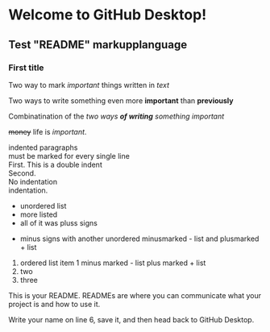 # Welcome to GitHub Desktop!

## Test "README" markupplanguage

### First title

Two way to mark *important* things written in _text_

Two ways to write something even more **important** than __previously__

Combinatination of the _two ways **of writing** something important_

~~money~~ life is _important_.

   indented paragraphs  
   must be marked for every single line  
      First. This is a double indent  
       Second.  
No indentation  
   indentation.  

+ unordered list
+ more listed
+ all of it was pluss signs
- minus signs with another unordered minusmarked - list and plusmarked + list 
1. ordered list item 1 minus marked - list plus marked + list
2. two
3. three

This is your README. READMEs are where you can communicate what your project is and how to use it.

Write your name on line 6, save it, and then head back to GitHub Desktop.

